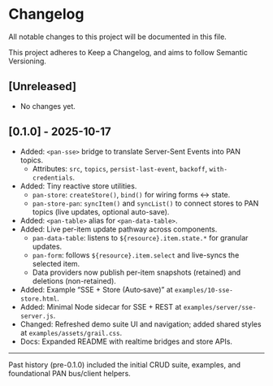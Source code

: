 # Changelog

All notable changes to this project will be documented in this file.

This project adheres to Keep a Changelog, and aims to follow Semantic Versioning.

## [Unreleased]

- No changes yet.

## [0.1.0] - 2025-10-17

- Added: `<pan-sse>` bridge to translate Server-Sent Events into PAN topics.
  - Attributes: `src`, `topics`, `persist-last-event`, `backoff`, `with-credentials`.
- Added: Tiny reactive store utilities.
  - `pan-store`: `createStore()`, `bind()` for wiring forms ↔ state.
  - `pan-store-pan`: `syncItem()` and `syncList()` to connect stores to PAN topics (live updates, optional auto-save).
- Added: `<pan-table>` alias for `<pan-data-table>`.
- Added: Live per-item update pathway across components.
  - `pan-data-table`: listens to `${resource}.item.state.*` for granular updates.
  - `pan-form`: follows `${resource}.item.select` and live-syncs the selected item.
  - Data providers now publish per-item snapshots (retained) and deletions (non-retained).
- Added: Example “SSE + Store (Auto‑save)” at `examples/10-sse-store.html`.
- Added: Minimal Node sidecar for SSE + REST at `examples/server/sse-server.js`.
- Changed: Refreshed demo suite UI and navigation; added shared styles at `examples/assets/grail.css`.
- Docs: Expanded README with realtime bridges and store APIs.

---

Past history (pre-0.1.0) included the initial CRUD suite, examples, and foundational PAN bus/client helpers.

